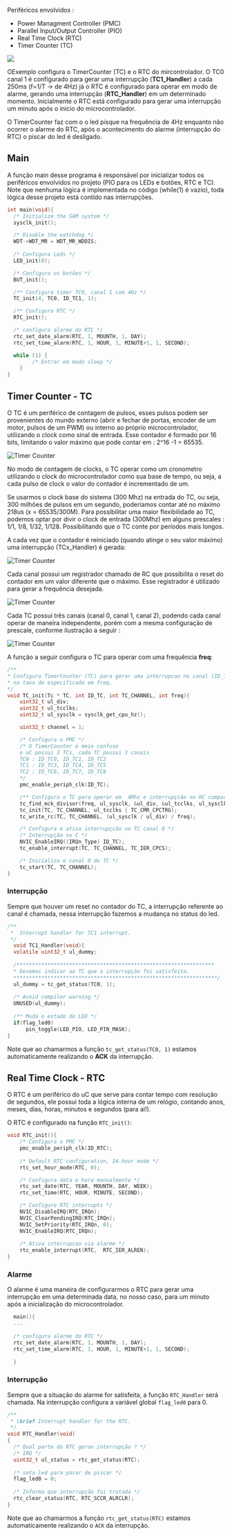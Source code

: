 Periféricos envolvidos :

 - Power Managment Controller (PMC)
 - Parallel Input/Output Controller (PIO)
 - Real Time Clock (RTC)
 - Timer Counter (TC)

![](imgs/TC/overview.png)

OExemplo configura o TimerCounter (TC) e o RTC do mircontrolador. O TC0 canal 1 é configurado para gerar uma interrupção (**TC1_Handler**) a cada 250ms (f=1/T -> de 4Hz) já o RTC é configurado para operar em modo de alarme, gerando uma interrupção (**RTC_Handler**) em um determinado momento. Inicialmente o RTC está configurado para gerar uma interrupção um minuto após o início do microcontrolador.

O TimerCounter faz com o o led pisque na frequência de 4Hz enquanto não ocorrer o alarme do RTC, após o acontecimento do alarme (interrupção do RTC) o piscar do led é desligado.

## Main

A função main desse programa é responsável por inicializar todos os periféricos envolvidos no projeto (PIO para os LEDs e botões, RTC e TC). Note que nenhuma lógica é implementada no código (while(1) é vazio), toda lógica desse projeto está contido nas interrupções.

```c
int main(void){
  /* Initialize the SAM system */
  sysclk_init();

  /* Disable the watchdog */
  WDT->WDT_MR = WDT_MR_WDDIS;
 
  /* Configura Leds */
  LED_init(0);

  /* Configura os botões */
  BUT_init();

  /** Configura timer TC0, canal 1 com 4Hz */
  TC_init(4, TC0, ID_TC1, 1);

  /** Configura RTC */
  RTC_init();

  /* configura alarme do RTC */
  rtc_set_date_alarm(RTC, 1, MOUNTH, 1, DAY);
  rtc_set_time_alarm(RTC, 1, HOUR, 1, MINUTE+1, 1, SECOND);

  while (1) {
		/* Entrar em modo sleep */
	}
}
```

## Timer Counter - TC

O TC é um periférico de contagem de pulsos, esses pulsos podem ser provenientes do mundo externo (abrir e fechar de portas, encoder de um motor, pulsos de um PWM) ou interno ao próprio microcontrolador, utilizando o clock como sinal de entrada.
Esse contador é formado por 16 bits, limitando o valor máximo que pode contar em : 2^16 -1 = 65535.

![Timer Counter](imgs/TC/cnt.png)

No modo de contagem de clocks, o TC operar como um cronometro utilizando o clock do microcontrolador como sua base de tempo, ou seja, a cada pulso de clock o valor do contador é incrementado de um. 

Se usarmos o clock base do sistema (300 Mhz) na entrada do TC, ou seja, 300 milhões de pulsos em um segundo, poderíamos contar até
no máximo 218us (x = 65535/300M). Para possibilitar uma maior flexibilidade ao TC, podemos optar por divir o clock de entrada (300Mhz)
em alguns prescales : 1/1, 1/8, 1/32, 1/128. Possibilitando que o TC conte por períodos mais longos.

A cada vez que o contador é reiniciado (quando atinge o seu valor máximo) uma interrupção (TCx_Handler) é gerada:

![Timer Counter](imgs/TC/cntIRQ.png)

Cada canal possui um registrador chamado de RC que possibilita o reset do contador em um valor diferente que o máximo. Esse registrador
é utilizado para gerar a frequência desejada.

![Timer Counter](imgs/TC/cntRC.png)

Cada TC possui três canais (canal 0, canal 1, canal 2), podendo cada canal operar de maneira independente, porém com a mesma
configuração de prescale, conforme ilustração a seguir :

![Timer Counter](imgs/TC/tc.png)

A função a seguir configura o TC para operar com uma frequência **freq**:

```C
/**
* Configura TimerCounter (TC) para gerar uma interrupcao no canal (ID_TC e TC_CHANNEL)
* na taxa de especificada em freq.
*/
void TC_init(Tc * TC, int ID_TC, int TC_CHANNEL, int freq){
	uint32_t ul_div;
	uint32_t ul_tcclks;
	uint32_t ul_sysclk = sysclk_get_cpu_hz();

	uint32_t channel = 1;

	/* Configura o PMC */
	/* O TimerCounter é meio confuso
	o uC possui 3 TCs, cada TC possui 3 canais
	TC0 : ID_TC0, ID_TC1, ID_TC2
	TC1 : ID_TC3, ID_TC4, ID_TC5
	TC2 : ID_TC6, ID_TC7, ID_TC8
	*/
	pmc_enable_periph_clk(ID_TC);

	/** Configura o TC para operar em  4Mhz e interrupçcão no RC compare */
	tc_find_mck_divisor(freq, ul_sysclk, &ul_div, &ul_tcclks, ul_sysclk);
	tc_init(TC, TC_CHANNEL, ul_tcclks | TC_CMR_CPCTRG);
	tc_write_rc(TC, TC_CHANNEL, (ul_sysclk / ul_div) / freq);

	/* Configura e ativa interrupçcão no TC canal 0 */
	/* Interrupção no C */
	NVIC_EnableIRQ((IRQn_Type) ID_TC);
	tc_enable_interrupt(TC, TC_CHANNEL, TC_IER_CPCS);

	/* Inicializa o canal 0 do TC */
	tc_start(TC, TC_CHANNEL);
}
```

### Interrupção

Sempre que houver um reset no contador do TC, a interrupção referente ao canal é chamada, nessa interrupção fazemos a mudança no status do led.

```C
/**
 *  Interrupt handler for TC1 interrupt. 
 */
  void TC1_Handler(void){
  volatile uint32_t ul_dummy;
  
  /****************************************************************
  * Devemos indicar ao TC que a interrupção foi satisfeita.
  ******************************************************************/
  ul_dummy = tc_get_status(TC0, 1);
  
  /* Avoid compiler warning */
  UNUSED(ul_dummy);
  
  /** Muda o estado do LED */
  if(flag_led0)
      pin_toggle(LED_PIO, LED_PIN_MASK);
}
```

Note que ao chamarmos a função `tc_get_status(TC0, 1)` estamos automaticamente realizando o **ACK** da interrupção.

## Real Time Clock - RTC

O RTC é um periférico do uC que serve para contar tempo com resolução de segundos, ele possui toda a lógica interna de um relógio, contando anos, meses, dias, horas, minutos e segundos (para ai!). 

O RTC é configurado na função `RTC_init()`:

```C
void RTC_init(){
    /* Configura o PMC */
    pmc_enable_periph_clk(ID_RTC);
        
    /* Default RTC configuration, 24-hour mode */
    rtc_set_hour_mode(RTC, 0);

    /* Configura data e hora manualmente */
    rtc_set_date(RTC, YEAR, MOUNTH, DAY, WEEK);
    rtc_set_time(RTC, HOUR, MINUTE, SECOND);

    /* Configure RTC interrupts */
    NVIC_DisableIRQ(RTC_IRQn);
    NVIC_ClearPendingIRQ(RTC_IRQn);
    NVIC_SetPriority(RTC_IRQn, 0);
    NVIC_EnableIRQ(RTC_IRQn);
    
    /* Ativa interrupcao via alarme */
    rtc_enable_interrupt(RTC,  RTC_IER_ALREN);   
}
```
 
### Alarme

O alarme é uma maneira de configurarmos o RTC para gerar uma interrupção em uma determinada data, no nosso caso, para um minuto após a inicialização do microcontrolador. 

```C
  main(){
  ...
  
  /* configura alarme do RTC */    
  rtc_set_date_alarm(RTC, 1, MOUNTH, 1, DAY);
  rtc_set_time_alarm(RTC, 1, HOUR, 1, MINUTE+1, 1, SECOND);
  
  }
```

### Interrupção

Sempre que a situação do alarme for satisfeita, a função `RTC_Handler` será chamada. Na interrupção configura a variável global `flag_led0` para 0.

```C
/**
 * \brief Interrupt handler for the RTC. 
 */
void RTC_Handler(void)
{
  /* Qual parte do RTC gerou interrupção ? */
  /* IRQ */
  uint32_t ul_status = rtc_get_status(RTC);
  
  /* seta led para parar de piscar */
  flag_led0 = 0;
  
  /* Informa que interrupção foi tratada */
  rtc_clear_status(RTC, RTC_SCCR_ALRCLR);
}
```

Note que ao chamarmos a função `rtc_get_status(RTC)` estamos automaticamente realizando o `ACK` da interrupção.
